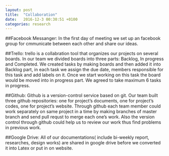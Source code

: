 ```yaml
---
layout: post
title:  "Collaboration"
date:   2016-12-3 00:30:51 +0100
categories: research
---
```

##Facebook Messanger:
In the first day of meeting we set up an facebook group for cmmunicate between each other and share our ideas.


##Trello:
trello is a collabration tool that organizes our projects on several boards.
In our team we divided boards into three parts: Backlog, In progress and Completed. We created tasks by making boards and then added it into Backlog part, in each task we assign the due date, members responsible for this task and add labels on it. Once we start working on this task the board would be moved into in progress part. We agreed to take maximum 6 tasks in progress.


##Github:
Github is a version-control service based on git. Our team built three github repositories: one for project’s documents, one for project’s codes, one for project’s website. Through github each team member could work separately on same project in a time by making branches of master branch and send pull requst to merge each one’s work. Also the version control through github could help us to review our work thus find problems in previous work. 


##Google Drive:
All of our documentations( include bi-weekly report, researches, design works) are shared in google drive  before we converted it into Latex or put in on website.


